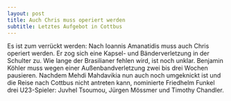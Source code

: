 ```yaml
---
layout: post
title: Auch Chris muss operiert werden
subtitle: Letztes Aufgebot in Cottbus
---
```


Es ist zum verrückt werden: Nach Ioannis Amanatidis muss auch Chris operiert werden. Er zog sich eine Kapsel- und Bänderverletzung in der Schulter zu. Wie lange der Brasilianer fehlen wird, ist noch unklar. Benjamin Köhler muss wegen einer Außenbandverletzung zwei bis drei Wochen pausieren. Nachdem Mehdi Mahdavikia nun auch noch umgeknickt ist und die Reise nach Cottbus nicht antreten kann, nominierte Friedhelm Funkel drei U23-Spieler: Juvhel Tsoumou, Jürgen Mössmer und Timothy Chandler.


